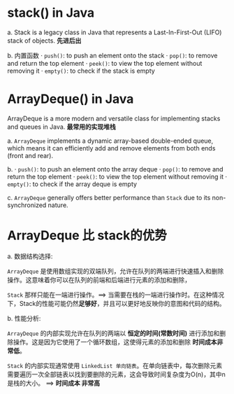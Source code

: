 # stack() in Java

a. Stack is a legacy class in Java that represents a Last-In-First-Out (LIFO) stack of objects. **先进后出**

b. 内置函数
· `push()`: to push an element onto the stack
· `pop()`: to remove and return the top element
· `peek()`: to view the top element without removing it 
· `empty()`: to check if the stack is empty

# ArrayDeque() in Java
ArrayDeque is a more modern and versatile class for implementing stacks and queues in Java. **最常用的实现堆栈**

a. `ArrayDeque` implements a dynamic array-based double-ended queue, which means it can efficiently add and remove elements from both ends (front and rear).

b. 
· `push()`: to push an element onto the array deque
· `pop()`: to remove and return the top element
· `peek()`: to view the top element without removing it 
· `empty()`: to check if the array deque is empty

c. `ArrayDeque` generally offers better performance than `Stack` due to its non-synchronized nature.

# ArrayDeque 比 stack的优势
a. 数据结构选择:

`ArrayDeque` 是使用数组实现的双端队列，允许在队列的两端进行快速插入和删除操作。这意味着你可以在队列的前端和后端进行元素的添加和删除，

`Stack` 那样只能在一端进行操作。==> 当需要在栈的一端进行操作时。在这种情况下，Stack的性能可能仍然**足够好**，并且可以更好地反映你的意图和代码的结构。

b. 性能分析:

`ArrayDeque` 的内部实现允许在队列的两端以 **恒定的时间(常数时间)** 进行添加和删除操作。这是因为它使用了一个循环数组，这使得元素的添加和删除 **时间成本非常低**。

`Stack` 的内部实现通常使用 `LinkedList 单向链表`。在单向链表中，每次删除元素需要遍历一次全部链表以找到要删除的元素，这会导致时间复杂度为O(n)，其中n是栈的大小。
==> **时间成本 非常高**
